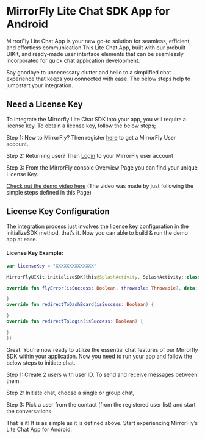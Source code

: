 # MirrorFly Lite Chat SDK App for Android

MirrorFly Lite Chat App is your new go-to solution for seamless, efficient, and effortless communication.This Lite Chat App, built with our prebuilt UIKit, and ready-made user interface elements that can be seamlessly incorporated for quick chat application development.

Say goodbye to unnecessary clutter and hello to a simplified chat experience that keeps you connected with ease. The below steps help to jumpstart your integration. 

 
## Need a License Key

To integrate the Mirrorfly Lite Chat SDK into your app, you will require a license key. To obtain a license key, follow the below steps;

Step 1: New to MirrorFly? Then register [here](https://www.mirrorfly.com/contact-sales.php) to get a MirrorFly User account.

Step 2: Returning user? Then [Login](https://console.mirrorfly.com) to your MirrorFly user account

Step 3: From the MirrorFly console Overview Page you can find your unique License Key. 

[Check out the demo video here](https://www.gudsho.com/gvodcsv4wd) (The video was made by just following the simple steps defined in this Page)


## License Key Configuration

The integration process just involves the license key configuration in the initializeSDK method, that’s it.  Now you can able to build & run the demo app at ease. 

#### License Key Example:
```kotlin
var licenseKey = "XXXXXXXXXXXXXX"

MirrorFlyUIKit.initializeSDK(this@SplashActivity, SplashActivity::class.java, licenseKey, object : FlyInitializeSDKCallback {

override fun flyError(isSuccess: Boolean, throwable: Throwable?, data: HashMap<String, Any>) {

}
override fun redirectToDashBoard(isSuccess: Boolean) {

}
override fun redirectToLogin(isSuccess: Boolean) {

}
})
```
Great. You're now ready to utilize the essential chat features of our Mirrorfly SDK within your application. Now you need to run your app and follow the below steps to initiate chat.

Step 1: Create 2 users with user ID. To send and receive messages between them.

Step 2: Initiate chat, choose a single or group chat,

Step 3: Pick a user from the contact (from the registered user list) and start the conversations.

That is it! It is as simple as it is defined above. Start experiencing MirrorFly’s Lite Chat App for Android.
